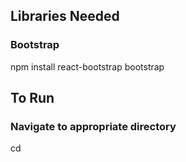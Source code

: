 ## Libraries Needed
### Bootstrap
npm install react-bootstrap bootstrap

## To Run
### Navigate to appropriate directory
cd 
